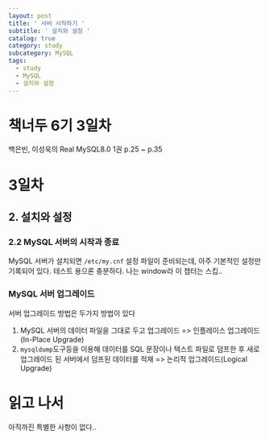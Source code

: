 ```yaml
---
layout: post
title: ' 서버 시작하기 '
subtitle: ' 설치와 설정 '
catalog: true
category: study
subcategory: MySQL
tags:
  - study
  - MySQL
  - 설치와 설정
---
```


# 책너두 6기 3일차

백은빈, 이성욱의 Real MySQL8.0 1권 p.25 ~ p.35

# 3일차

## 2. 설치와 설정

### 2.2 MySQL 서버의 시작과 종료

MySQL 서버가 설치되면 `/etc/my.cnf` 설정 파일이 준비되는데, 아주 기본적인 설정만 기록되어 있다. 테스트 용으론 충분하다. 나는 window라 이 챕터는 스킵..

### MySQL 서버 업그레이드

서버 업그레이드 방법은 두가지 방법이 있다

1. MySQL 서버의 데이터 파일을 그대로 두고 업그레이드 => 인플레이스 업그레이드(In-Place Upgrade)
2. `mysqldump`도구등을 이용해 데이터를 SQL 문장이나 텍스트 파일로 덤프한 후 새로 업그레이드 된 서버에서 덤프된 데이터를 적재 => 논리적 업그레이드(Logical Upgrade)

# 읽고 나서

아직까진 특별한 사항이 없다..
